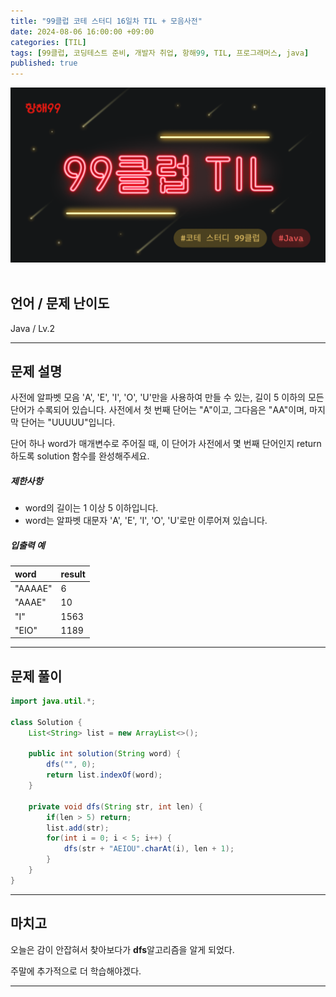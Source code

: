 ```yaml
---
title: "99클럽 코테 스터디 16일차 TIL + 모음사전"
date: 2024-08-06 16:00:00 +09:00
categories: [TIL]
tags: [99클럽, 코딩테스트 준비, 개발자 취업, 항해99, TIL, 프로그래머스, java]
published: true
---
```


![99club](/assets/img/java/til/99club_1.png)<br/><br/>

## **언어 / 문제 난이도** ##
Java / Lv.2

------

## **문제 설명** ##

사전에 알파벳 모음 'A', 'E', 'I', 'O', 'U'만을 사용하여 만들 수 있는, 길이 5 이하의 모든 단어가 수록되어 있습니다. 사전에서 첫 번째 단어는 "A"이고, 그다음은 "AA"이며, 마지막 단어는 "UUUUU"입니다.

단어 하나 word가 매개변수로 주어질 때, 이 단어가 사전에서 몇 번째 단어인지 return 하도록 solution 함수를 완성해주세요.

##### **제한사항**

- word의 길이는 1 이상 5 이하입니다.
- word는 알파벳 대문자 'A', 'E', 'I', 'O', 'U'로만 이루어져 있습니다.

##### **입출력 예**

| word   | result |
|:----|:-------|
| "AAAAE"   | 6      |
| "AAAE"   | 10     |
| "I"   | 1563   |
| "EIO"   | 1189   |

------

## **문제 풀이** ##
~~~java
import java.util.*;

class Solution {
    List<String> list = new ArrayList<>();

    public int solution(String word) {
        dfs("", 0);
        return list.indexOf(word);
    }

    private void dfs(String str, int len) {
        if(len > 5) return;
        list.add(str);
        for(int i = 0; i < 5; i++) {
            dfs(str + "AEIOU".charAt(i), len + 1);
        }
    }
}
~~~
------

## **마치고** ##

오늘은 감이 안잡혀서 찾아보다가 **dfs**알고리즘을 알게 되었다.

주말에 추가적으로 더 학습해야겠다.

------
